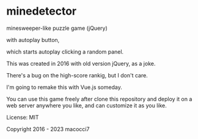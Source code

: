 # minedetector

minesweeper-like puzzle game (jQuery)

with autoplay button,

which starts autoplay clicking a random panel.

This was created in 2016 with old version jQuery, as a joke.

There's a bug on the high-score rankig, but I don't care.

I'm going to remake this with Vue.js someday.

You can use this game freely after clone this repository and deploy it on a web server anywhere you like, and can customize it as you like.

License: MIT

Copyright 2016 - 2023 macocci7
